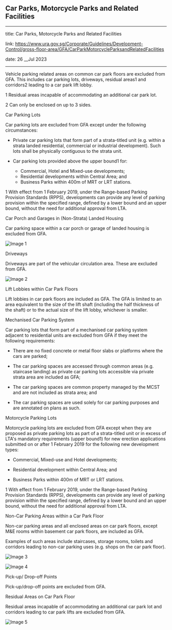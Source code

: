 ## Car Parks, Motorcycle Parks and Related Facilities
---
title: Car Parks, Motorcycle Parks and Related Facilities

link: https://www.ura.gov.sg/Corporate/Guidelines/Development-Control/gross-floor-area/GFA/CarParkMotorcycleParksandRelatedFacilities

date: 26 __Jul 2023

---


Vehicle parking related areas on common car park floors are excluded from GFA. This includes car parking lots, driveways, residual areas1 and corridors2 leading to a car park lift lobby.

  



[](file:///C:/Users/uraykaze/Downloads/GFA%20Handbook%20\(31%20March%202020\)%20\(5\).docx#_ftnref1)1 Residual areas incapable of accommodating an additional car park lot.

[](file:///C:/Users/uraykaze/Downloads/GFA%20Handbook%20\(31%20March%202020\)%20\(5\).docx#_ftnref2)2 Can only be enclosed on up to 3 sides.

Car Parking Lots

Car parking lots are excluded from GFA except under the following circumstances:

-   Private car parking lots that form part of a strata-titled unit (e.g. within a strata landed residential, commercial or industrial development). Such lots shall be physically contiguous to the strata unit.

-   Car parking lots provided above the upper bound1 for:  
      
    *   Commercial, Hotel and Mixed-use developments;
    *   Residential developments within Central Area; and
    *   Business Parks within 400m of MRT or LRT stations.

  



1 With effect from 1 February 2019, under the Range-based Parking Provision Standards (RPPS), developments can provide any level of parking provision within the specified range, defined by a lower bound and an upper bound, without the need for additional approval from LTA.

Car Porch and Garages in (Non-Strata) Landed Housing

Car parking space within a car porch or garage of landed housing is excluded from GFA.

![Image 1](https://www.ura.gov.sg/-/media/Corporate/Guidelines/Development-control/GFA/GFA-68-Car-Porch-in-Landed-Housing_final.jpg?h=549&w=1000) 

Driveways

Driveways are part of the vehicular circulation area. These are excluded from GFA.

![Image 2](https://www.ura.gov.sg/-/media/Corporate/Guidelines/Development-control/GFA/GFA-34-Covered-driveway-n-leftover-landscaped-areas_final.jpg?h=779&w=1000)



Lift Lobbies within Car Park Floors

Lift lobbies in car park floors are included as GFA. The GFA is limited to an area equivalent to the size of the lift shaft (including the half thickness of the shaft) or to the actual size of the lift lobby, whichever is smaller.

Mechanised Car Parking System

Car parking lots that form part of a mechanised car parking system adjacent to residential units are excluded from GFA if they meet the following requirements:

-   There are no fixed concrete or metal floor slabs or platforms where the cars are parked;
  
-   The car parking spaces are accessed through common areas (e.g. staircase landing) as private car parking lots accessible via private strata area are included as GFA;
  
-   The car parking spaces are common property managed by the MCST and are not included as strata area; and

-   The car parking spaces are used solely for car parking purposes and are annotated on plans as such.

Motorcycle Parking Lots

Motorcycle parking lots are excluded from GFA except when they are proposed as private parking lots as part of a strata-titled unit or in excess of LTA's mandatory requirements (upper bound1) for new erection applications submitted on or after 1 February 2019 for the following new development types:

-   Commercial, Mixed-use and Hotel developments;
  
-   Residential development within Central Area; and
  
-   Business Parks within 400m of MRT or LRT stations.

  



1 With effect from 1 February 2019, under the Range-based Parking Provision Standards (RPPS), developments can provide any level of parking provision within the specified range, defined by a lower bound and an upper bound, without the need for additional approval from LTA.

Non-Car Parking Areas within a Car Park Floor

Non-car parking areas and all enclosed areas on car park floors, except M&E rooms within basement car park floors, are included as GFA.

Examples of such areas include staircases, storage rooms, toilets and corridors leading to non-car parking uses (e.g. shops on the car park floor).

![Image 3](https://www.ura.gov.sg/-/media/Corporate/Guidelines/Development-control/GFA/GFA-31-Car-Park-Floors-Integrated-with-Other-Usesv501-final.jpg?h=2603&w=auto) 

![Image 4](https://www.ura.gov.sg/-/media/Corporate/Guidelines/Development-control/GFA/GFA-32-Corridors-from-car-park-on-mixed-use-floorsv501-amend-colour.jpg) 

Pick-up/ Drop-off Points

Pick-up/drop-off points are excluded from GFA.

Residual Areas on Car Park Floor

Residual areas incapable of accommodating an additional car park lot and corridors leading to car park lifts are excluded from GFA.

![Image 5](https://www.ura.gov.sg/-/media/Corporate/Guidelines/Development-control/GFA/GFA-30A-car-park-residual-spaces_columns.jpg?h=523&w=800)









